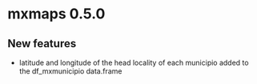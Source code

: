 # mxmaps 0.5.0

## New features

* latitude and longitude of the head locality of each municipio added to the df_mxmunicipio data.frame
